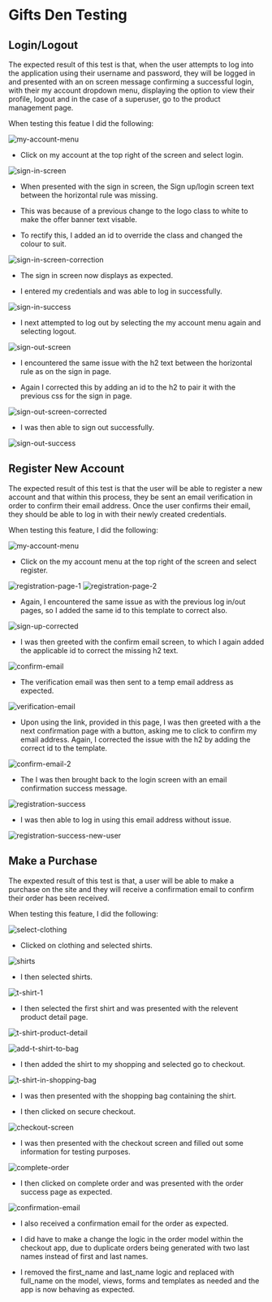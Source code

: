 # Gifts Den Testing

## Login/Logout

The expected result of this test is that, when the user attempts to log into the application using their username and password, they will be logged in and presented with an on screen message confirming a successful login, with their my account dropdown menu, displaying the option to view their profile, logout and in the case of a superuser, go to the product management page.

When testing this featue I did the following:

![my-account-menu](media/screenshots/my-account-menu.png)

- Click on my account at the top right of the screen and select login.

![sign-in-screen](media/screenshots/sign-in-screen.png)

- When presented with the sign in screen, the Sign up/login screen text between the horizontal rule was missing.

- This was because of a previous change to the logo class to white to make the offer banner text visable.

- To rectify this, I added an id to override the class and changed the colour to suit.

![sign-in-screen-correction](media/screenshots/sign-in-screen-correction.png)

- The sign in screen now displays as expected.

- I entered my credentials and was able to log in successfully.

![sign-in-success](media/screenshots/sign-in-success.png)

- I next attempted to log out by selecting the my account menu again and selecting logout.

![sign-out-screen](media/screenshots/sign-out-screen.png)

- I encountered the same issue with the h2 text between the horizontal rule as on the sign in page.

- Again I corrected this by adding an id to the h2 to pair it with the previous css for the sign in page.

![sign-out-screen-corrected](media/screenshots/sign-out-screen-corrected.png)

- I was then able to sign out successfully.

![sign-out-success](media/screenshots/sign-out-success.png)

## Register New Account

The expected result of this test is that the user will be able to register a new account and that within this process, they be sent an email verification in order to confirm their email address. Once the user confirms their email, they should be able to log in with their newly created credentials.

When testing this feature, I did the following:

![my-account-menu](media/screenshots/my-account-menu.png)

- Click on the my account menu at the top right of the screen and select register.

![registration-page-1](media/screenshots/registration-screen-1.png)
![registration-page-2](media/screenshots/registration-screen-2png.png)

- Again, I encountered the same issue as with the previous log in/out pages, so I added the same id to this template to correct also.

![sign-up-corrected](media/screenshots/sign-up-corrected.png)

- I was then greeted with the confirm email screen, to which I again added the applicable id to correct the missing h2 text.

![confirm-email](media/screenshots/confirm-email-page.png)

- The verification email was then sent to a temp email address as expected.

![verification-email](media/screenshots/verification-email.png)

- Upon using the link, provided in this page, I was then greeted with a the next confirmation page with a button, asking me to click to confirm my email address. Again, I corrected the issue with the h2 by adding the correct id to the template.

![confirm-email-2](media/screenshots/confirm-email-page-2.png)

- The I was then brought back to the login screen with an email confirmation success message.

![registration-success](media/screenshots/register-success.png)

- I was then able to log in using this email address without issue.

![registration-success-new-user](media/screenshots/login-success-new-registration.png)

## Make a Purchase

The expexted result of this test is that, a user will be able to make a purchase on the site and they will receive a confirmation email to confirm their order has been received.

When testing this feature, I did the following:

![select-clothing](media/screenshots/select_clothing.png)
 
 - Clicked on clothing and selected shirts.

 ![shirts](media/screenshots/select_shirts.png)

 - I then selected shirts.

 ![t-shirt-1](media/screenshots/t-shirt-1.png)

 - I then selected the first shirt and was presented with the relevent product detail page.

 ![t-shirt-product-detail](media/screenshots/t-shirt-product-detail.png)

 ![add-t-shirt-to-bag](media/screenshots/add_shirt_to_bag.png)

 - I then added the shirt to my shopping and selected go to checkout.

 ![t-shirt-in-shopping-bag](media/screenshots/t-shirt-in-shopping-bag.png)

 - I was then presented with the shopping bag containing the shirt.

 - I then clicked on secure checkout.

 ![checkout-screen](media/screenshots/checkout_screen_1.png)

 - I was then presented with the checkout screen and filled out some information for testing purposes.

 ![complete-order](media/screenshots/complete-order-1.png)

 - I then clicked on complete order and was presented with the order success page as expected.

 ![confirmation-email](media/screenshots/confirmation-email-1.png)

 - I also received a confirmation email for the order as expected.

 - I did have to make a change the logic in the order model within the checkout app, due to duplicate orders being generated with two last names instead of first and last names.

 - I removed the first_name and last_name logic and replaced with full_name on the model, views, forms and templates as needed and the app is now behaving as expected.







